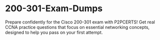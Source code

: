 # 200-301-Exam-Dumps
Prepare confidently for the Cisco 200-301 exam with P2PCERTS! Get real CCNA practice questions that focus on essential networking concepts, designed to help you pass on your first attempt.
